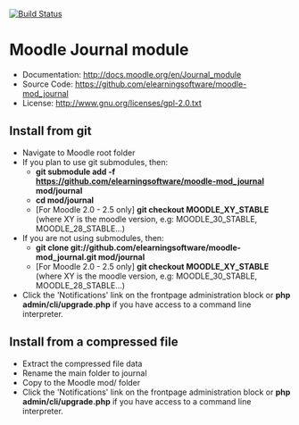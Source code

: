 
[![Build Status](https://travis-ci.org/elearningsoftware/moodle-mod_journal.svg?branch=master)](https://travis-ci.org/elearningsoftware/moodle-mod_journal)

# Moodle Journal module
- Documentation: http://docs.moodle.org/en/Journal_module
- Source Code: https://github.com/elearningsoftware/moodle-mod_journal
- License: http://www.gnu.org/licenses/gpl-2.0.txt

## Install from git
- Navigate to Moodle root folder
- If you plan to use git submodules, then:
    - **git submodule add -f https://github.com/elearningsoftware/moodle-mod_journal mod/journal**
    - **cd mod/journal**
    - [For Moodle 2.0 - 2.5 only] **git checkout MOODLE_XY_STABLE** (where XY is the moodle version, e.g: MOODLE_30_STABLE, MOODLE_28_STABLE...)
- If you are not using submodules, then:
    - **git clone git://github.com/elearningsoftware/moodle-mod_journal.git mod/journal**
    - [For Moodle 2.0 - 2.5 only] **git checkout MOODLE_XY_STABLE** (where XY is the moodle version, e.g: MOODLE_30_STABLE, MOODLE_28_STABLE...)
- Click the 'Notifications' link on the frontpage administration block or **php admin/cli/upgrade.php** if you have access to a command line interpreter.

## Install from a compressed file
- Extract the compressed file data
- Rename the main folder to journal
- Copy to the Moodle mod/ folder
- Click the 'Notifications' link on the frontpage administration block or **php admin/cli/upgrade.php** if you have access to a command line interpreter.


